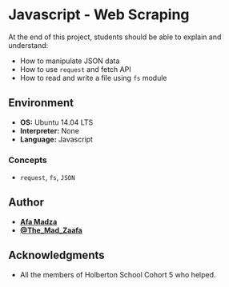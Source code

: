 # Javascript - Web Scraping
At the end of this project, students should be able to explain and understand:

* How to manipulate JSON data
* How to use ``request`` and fetch API
* How to read and write a file using ``fs`` module

## Environment

* __OS:__ Ubuntu 14.04 LTS
* __Interpreter:__ None
* __Language:__ Javascript

### Concepts

* ``request``, ``fs``, ``JSON``

## Author

* [**Afa Madza**](https://github.com/AfaMadza)
* [**@The_Mad_Zaafa**](https://twitter.com/The_Mad_Zaafa)

## Acknowledgments
* All the members of Holberton School Cohort 5 who helped.